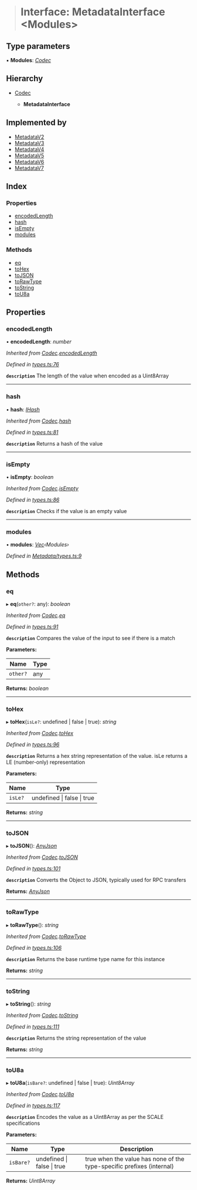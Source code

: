 > # Interface: MetadataInterface <**Modules**>

## Type parameters

▪ **Modules**: *[Codec](_types_.codec.md)*

## Hierarchy

* [Codec](_types_.codec.md)

  * **MetadataInterface**

## Implemented by

* [MetadataV2](../classes/_metadata_v2_metadata_.metadatav2.md)
* [MetadataV3](../classes/_metadata_v3_metadata_.metadatav3.md)
* [MetadataV4](../classes/_metadata_v4_metadata_.metadatav4.md)
* [MetadataV5](../classes/_metadata_v5_metadata_.metadatav5.md)
* [MetadataV6](../classes/_metadata_v6_metadata_.metadatav6.md)
* [MetadataV7](../classes/_metadata_v7_metadata_.metadatav7.md)

## Index

### Properties

* [encodedLength](_metadata_types_.metadatainterface.md#encodedlength)
* [hash](_metadata_types_.metadatainterface.md#hash)
* [isEmpty](_metadata_types_.metadatainterface.md#isempty)
* [modules](_metadata_types_.metadatainterface.md#modules)

### Methods

* [eq](_metadata_types_.metadatainterface.md#eq)
* [toHex](_metadata_types_.metadatainterface.md#tohex)
* [toJSON](_metadata_types_.metadatainterface.md#tojson)
* [toRawType](_metadata_types_.metadatainterface.md#torawtype)
* [toString](_metadata_types_.metadatainterface.md#tostring)
* [toU8a](_metadata_types_.metadatainterface.md#tou8a)

## Properties

###  encodedLength

• **encodedLength**: *number*

*Inherited from [Codec](_types_.codec.md).[encodedLength](_types_.codec.md#encodedlength)*

*Defined in [types.ts:76](https://github.com/polkadot-js/api/blob/b889e56/packages/types/src/types.ts#L76)*

**`description`** The length of the value when encoded as a Uint8Array

___

###  hash

• **hash**: *[IHash](_types_.ihash.md)*

*Inherited from [Codec](_types_.codec.md).[hash](_types_.codec.md#hash)*

*Defined in [types.ts:81](https://github.com/polkadot-js/api/blob/b889e56/packages/types/src/types.ts#L81)*

**`description`** Returns a hash of the value

___

###  isEmpty

• **isEmpty**: *boolean*

*Inherited from [Codec](_types_.codec.md).[isEmpty](_types_.codec.md#isempty)*

*Defined in [types.ts:86](https://github.com/polkadot-js/api/blob/b889e56/packages/types/src/types.ts#L86)*

**`description`** Checks if the value is an empty value

___

###  modules

• **modules**: *[Vec](../classes/_codec_vec_.vec.md)‹Modules›*

*Defined in [Metadata/types.ts:9](https://github.com/polkadot-js/api/blob/b889e56/packages/types/src/Metadata/types.ts#L9)*

## Methods

###  eq

▸ **eq**(`other?`: any): *boolean*

*Inherited from [Codec](_types_.codec.md).[eq](_types_.codec.md#eq)*

*Defined in [types.ts:91](https://github.com/polkadot-js/api/blob/b889e56/packages/types/src/types.ts#L91)*

**`description`** Compares the value of the input to see if there is a match

**Parameters:**

Name | Type |
------ | ------ |
`other?` | any |

**Returns:** *boolean*

___

###  toHex

▸ **toHex**(`isLe?`: undefined | false | true): *string*

*Inherited from [Codec](_types_.codec.md).[toHex](_types_.codec.md#tohex)*

*Defined in [types.ts:96](https://github.com/polkadot-js/api/blob/b889e56/packages/types/src/types.ts#L96)*

**`description`** Returns a hex string representation of the value. isLe returns a LE (number-only) representation

**Parameters:**

Name | Type |
------ | ------ |
`isLe?` | undefined \| false \| true |

**Returns:** *string*

___

###  toJSON

▸ **toJSON**(): *[AnyJson](../modules/_types_.md#anyjson)*

*Inherited from [Codec](_types_.codec.md).[toJSON](_types_.codec.md#tojson)*

*Defined in [types.ts:101](https://github.com/polkadot-js/api/blob/b889e56/packages/types/src/types.ts#L101)*

**`description`** Converts the Object to JSON, typically used for RPC transfers

**Returns:** *[AnyJson](../modules/_types_.md#anyjson)*

___

###  toRawType

▸ **toRawType**(): *string*

*Inherited from [Codec](_types_.codec.md).[toRawType](_types_.codec.md#torawtype)*

*Defined in [types.ts:106](https://github.com/polkadot-js/api/blob/b889e56/packages/types/src/types.ts#L106)*

**`description`** Returns the base runtime type name for this instance

**Returns:** *string*

___

###  toString

▸ **toString**(): *string*

*Inherited from [Codec](_types_.codec.md).[toString](_types_.codec.md#tostring)*

*Defined in [types.ts:111](https://github.com/polkadot-js/api/blob/b889e56/packages/types/src/types.ts#L111)*

**`description`** Returns the string representation of the value

**Returns:** *string*

___

###  toU8a

▸ **toU8a**(`isBare?`: undefined | false | true): *Uint8Array*

*Inherited from [Codec](_types_.codec.md).[toU8a](_types_.codec.md#tou8a)*

*Defined in [types.ts:117](https://github.com/polkadot-js/api/blob/b889e56/packages/types/src/types.ts#L117)*

**`description`** Encodes the value as a Uint8Array as per the SCALE specifications

**Parameters:**

Name | Type | Description |
------ | ------ | ------ |
`isBare?` | undefined \| false \| true | true when the value has none of the type-specific prefixes (internal)  |

**Returns:** *Uint8Array*